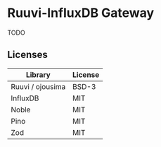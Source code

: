# Ruuvi-InfluxDB Gateway

TODO

## Licenses

| Library | License |
| --- | --- |
| Ruuvi / ojousima | BSD-3 |
| InfluxDB | MIT |
| Noble | MIT |
| Pino | MIT |
| Zod | MIT |
